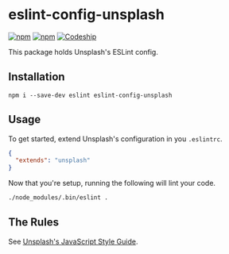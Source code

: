 # eslint-config-unsplash

[![npm](https://img.shields.io/npm/v/eslint-config-unsplash.svg?style=flat-square)](https://www.npmjs.com/package/eslint-config-unsplash)
[![npm](https://img.shields.io/npm/dm/eslint-config-unsplash.svg?style=flat-square)](https://www.npmjs.com/package/eslint-config-unsplash)
[![Codeship](https://img.shields.io/codeship/be68ebe0-b655-0133-e189-7a4b33b8d70b/master.svg?style=flat-square)](https://codeship.com/projects/be68ebe0-b655-0133-e189-7a4b33b8d70b/status?branch=master)

This package holds Unsplash's ESLint config.

## Installation
```
npm i --save-dev eslint eslint-config-unsplash
```

## Usage
To get started, extend Unsplash's configuration in you `.eslintrc`.

```json
{
  "extends": "unsplash"
}
```

Now that you're setup, running the following will lint your code.

```bash
./node_modules/.bin/eslint .
```

## The Rules
See [Unsplash's JavaScript Style Guide](https://github.com/unsplash/javascript).
